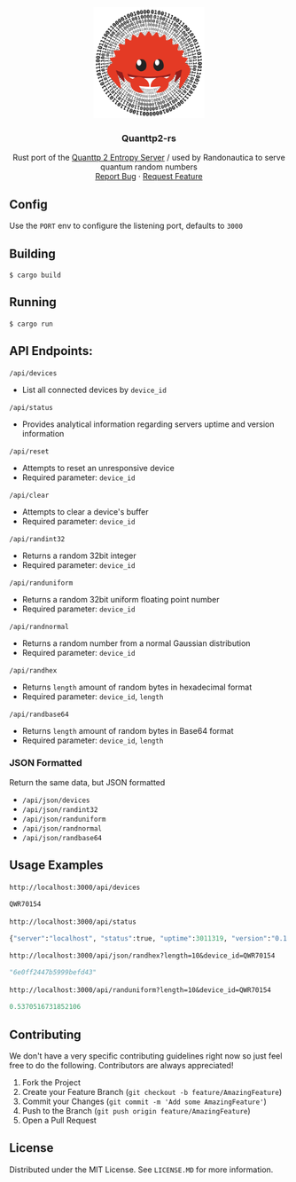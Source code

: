 
<div align="center">
<picture>
  <source media="(prefers-color-scheme: dark)" srcset="./rsc/dark.png">
  <img  width="200" height="200" alt="Text changing depending on mode. Light: 'So light!' Dark: 'So dark!'" src="./rsc/light.png">
</picture>
<h3 align="center">Quanttp2-rs</h3>

  <p align="center">
  Rust port of the <a href="https://github.com/TheRandonauts/quanttp2"> Quanttp 2 Entropy Server</a> / used by Randonautica to serve quantum random numbers
    <br />
    <a href="https://github.com/TheRandonauts/quanttp2-rs/issues">Report Bug</a>
    ·
    <a href="https://github.com/TheRandonauts/quanttp2-rs/issues">Request Feature</a>
  </p>
</div>

## Config
Use the `PORT` env to configure the listening port, defaults to `3000`

## Building
```
$ cargo build
```

## Running
```
$ cargo run
```

## API Endpoints:

`/api/devices`
+ List all connected devices by `device_id`

`/api/status`
+ Provides analytical information regarding servers uptime and version information

`/api/reset`
+ Attempts to reset an unresponsive device
+ Required parameter: `device_id`

`/api/clear`
+ Attempts to clear a device's buffer
+ Required parameter: `device_id`

`/api/randint32`
+ Returns a random 32bit integer
+ Required parameter: `device_id`

`/api/randuniform`
+ Returns a random 32bit uniform floating point number
+ Required parameter: `device_id`

`/api/randnormal`
+ Returns a random number from a normal Gaussian distribution
+ Required parameter: `device_id`

`/api/randhex`
+ Returns `length` amount of random bytes in hexadecimal format
+ Required parameter: `device_id`, `length`

`/api/randbase64`
+ Returns `length` amount of random bytes in Base64 format
+ Required parameter: `device_id`, `length`

### JSON Formatted

Return the same data, but JSON formatted

+ `/api/json/devices`
+ `/api/json/randint32`
+ `/api/json/randuniform`
+ `/api/json/randnormal`
+ `/api/json/randbase64`

## Usage Examples


`http://localhost:3000/api/devices`
```Python
QWR70154
```

`http://localhost:3000/api/status`
```Python
{"server":"localhost", "status":true, "uptime":3011319, "version":"0.1.4"}
```

`http://localhost:3000/api/json/randhex?length=10&device_id=QWR70154`
```Python
"6e0ff2447b5999befd43"
```

`http://localhost:3000/api/randuniform?length=10&device_id=QWR70154`
```Python
0.5370516731852106
```


## Contributing

We don't have a very specific contributing guidelines right now so just feel free to do the following. Contributors are always appreciated!

1. Fork the Project
2. Create your Feature Branch (`git checkout -b feature/AmazingFeature`)
3. Commit your Changes (`git commit -m 'Add some AmazingFeature'`)
4. Push to the Branch (`git push origin feature/AmazingFeature`)
5. Open a Pull Request


<!-- LICENSE -->
## License

Distributed under the MIT License. See `LICENSE.MD` for more information.

